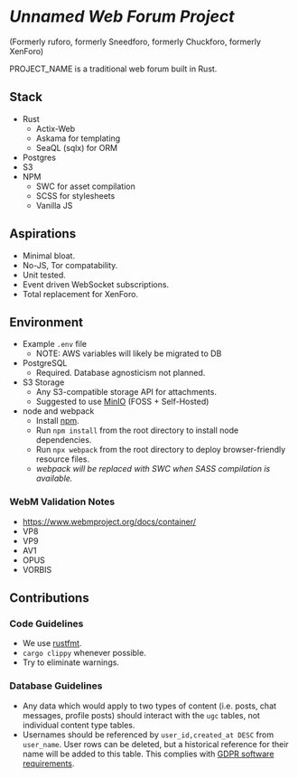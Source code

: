 # _Unnamed Web Forum Project_
(Formerly ruforo, formerly Sneedforo, formerly Chuckforo, formerly XenForo)

PROJECT_NAME is a traditional web forum built in Rust.

## Stack
 - Rust
   - Actix-Web
   - Askama for templating
   - SeaQL (sqlx) for ORM
 - Postgres
 - S3
 - NPM
   - SWC for asset compilation
   - SCSS for stylesheets
   - Vanilla JS

## Aspirations
 - Minimal bloat.
 - No-JS, Tor compatability.
 - Unit tested.
 - Event driven WebSocket subscriptions.
 - Total replacement for XenForo.

## Environment
 - Example `.env` file
   + NOTE: AWS variables will likely be migrated to DB
 - PostgreSQL
   + Required. Database agnosticism not planned.
 - S3 Storage
   + Any S3-compatible storage API for attachments.
   + Suggested to use [MinIO](https://min.io/) (FOSS + Self-Hosted)
 - node and webpack
   + Install [npm](https://nodejs.org/en/download/).
   + Run `npm install` from the root directory to install node dependencies.
   + Run `npx webpack` from the root directory to deploy browser-friendly resource files.
   + _webpack will be replaced with SWC when SASS compilation is available._

### WebM Validation Notes
 - https://www.webmproject.org/docs/container/
 - VP8
 - VP9
 - AV1
 - OPUS
 - VORBIS

## Contributions
### Code Guidelines
 - We use [rustfmt](https://github.com/rust-lang/rustfmt).
 - `cargo clippy` whenever possible.
 - Try to eliminate warnings.

### Database Guidelines
 - Any data which would apply to two types of content (i.e. posts, chat messages, profile posts) should interact with the `ugc` tables, not individual content type tables.
 - Usernames should be referenced by `user_id,created_at DESC` from `user_name`. User rows can be deleted, but a historical reference for their name will be added to this table. This complies with [GDPR software requirements](https://gdpr.eu/right-to-be-forgotten).

